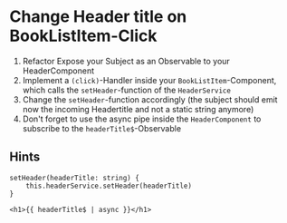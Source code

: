 # Change Header title on BookListItem-Click

1. Refactor Expose your Subject as an Observable to your HeaderComponent
2. Implement a `(click)`-Handler inside your `BookListItem`-Component, which calls the `setHeader`-function of the `HeaderService`
3. Change the `setHeader`-function accordingly (the subject should emit now the incoming Headertitle and not a static string anymore)
4. Don't forget to use the async pipe inside the `HeaderComponent` to subscribe to the `headerTitle$`-Observable

## Hints

```
setHeader(headerTitle: string) {
	this.headerService.setHeader(headerTitle)
}
```

```
<h1>{{ headerTitle$ | async }}</h1>
